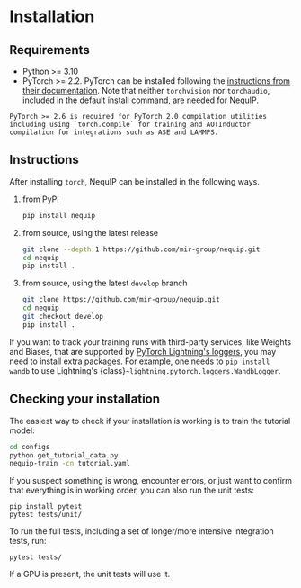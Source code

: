 # Installation

## Requirements
* Python >= 3.10
* PyTorch >= 2.2. PyTorch can be installed following the [instructions from their documentation](https://pytorch.org/get-started/locally/). Note that neither `torchvision` nor `torchaudio`, included in the default install command, are needed for NequIP.

```{note}
PyTorch >= 2.6 is required for PyTorch 2.0 compilation utilities including using `torch.compile` for training and AOTInductor compilation for integrations such as ASE and LAMMPS.
```

## Instructions

After installing `torch`, NequIP can be installed in the following ways.

1. from PyPI
    ```bash
    pip install nequip
    ```

2. from source, using the latest release
    ```bash
    git clone --depth 1 https://github.com/mir-group/nequip.git
    cd nequip
    pip install .
    ```

3. from source, using the latest `develop` branch
    ```bash
    git clone https://github.com/mir-group/nequip.git
    cd nequip
    git checkout develop
    pip install .
    ```

If you want to track your training runs with third-party services, like Weights and Biases, that are supported by [PyTorch Lightning's loggers](https://lightning.ai/docs/pytorch/stable/extensions/logging.html), you may need to install extra packages. For example, one needs to `pip install wandb` to use Lightning's {class}`~lightning.pytorch.loggers.WandbLogger`.

## Checking your installation

The easiest way to check if your installation is working is to train the tutorial model:
```bash
cd configs
python get_tutorial_data.py
nequip-train -cn tutorial.yaml
```

If you suspect something is wrong, encounter errors, or just want to confirm that everything is in working order, you can also run the unit tests:

```
pip install pytest
pytest tests/unit/
```

To run the full tests, including a set of longer/more intensive integration tests, run:
```
pytest tests/
```

If a GPU is present, the unit tests will use it.
